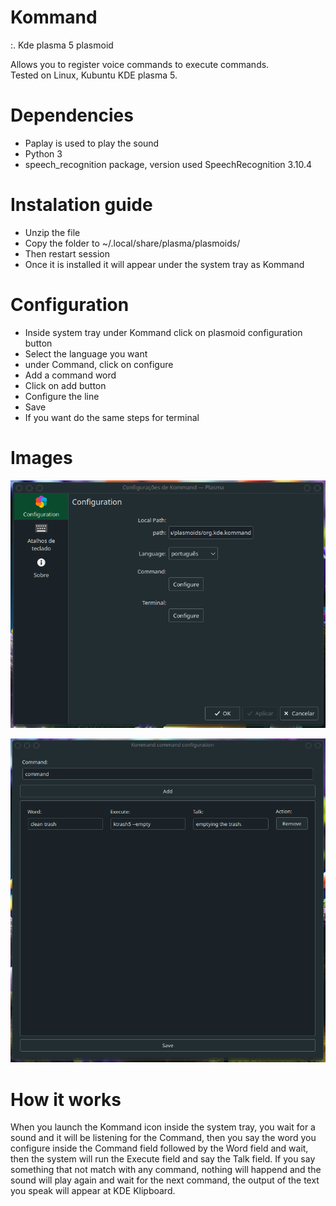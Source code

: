 # Kommand

:. Kde plasma 5 plasmoid

Allows you to register voice commands to execute commands.<br/>
Tested on Linux, Kubuntu KDE plasma 5.

# Dependencies
- Paplay is used to play the sound
- Python 3
- speech_recognition package, version used SpeechRecognition 3.10.4

# Instalation guide
- Unzip the file
- Copy the folder to ~/.local/share/plasma/plasmoids/
- Then restart session
- Once it is installed it will appear under the system tray as Kommand

# Configuration
- Inside system tray under Kommand click on plasmoid configuration button
- Select the language you want
- under Command, click on configure
- Add a command word
- Click on add button
- Configure the line
- Save
- If you want do the same steps for terminal

# Images
![alt text](https://raw.githubusercontent.com/andredla/kommand/master/KommandConfig.png)

![alt text](https://raw.githubusercontent.com/andredla/kommand/master/Kommand.png)
  
# How it works
When you launch the Kommand icon inside the system tray, you wait for a sound and it will be listening for the Command, then you say the word you configure inside the Command field followed by the Word field and wait, then the system will run the Execute field and say the Talk field. If you say something that not match with any command, nothing will happend and the sound will play again and wait for the next command, the output of the text you speak will appear at KDE Klipboard. 
